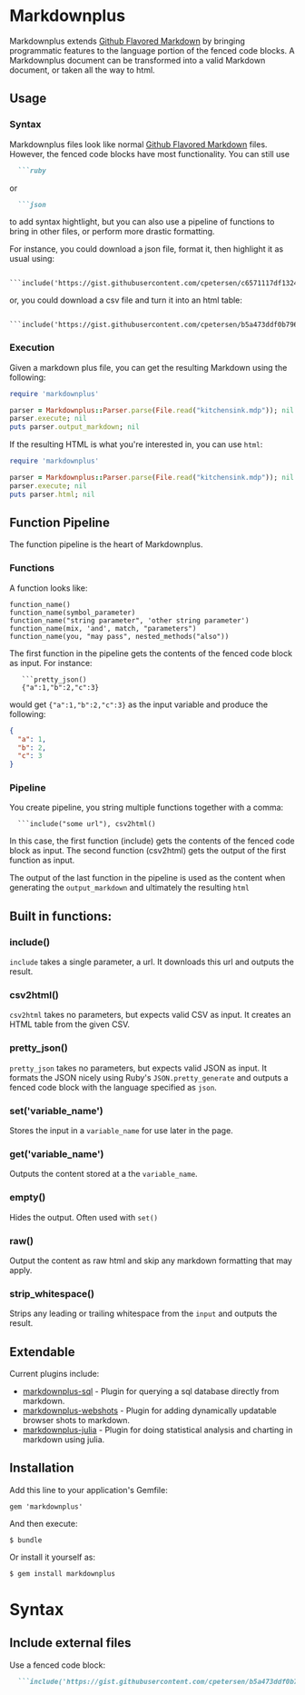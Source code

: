 # Markdownplus

Markdownplus extends [Github Flavored Markdown](https://help.github.com/articles/github-flavored-markdown/) by bringing programmatic features to the language portion of the fenced code blocks. A Markdownplus document can be transformed into a valid Markdown document, or taken all the way to html.

## Usage

### Syntax

Markdownplus files look like normal [Github Flavored Markdown](https://help.github.com/articles/github-flavored-markdown/) files. However, the fenced code blocks have most functionality. You can still use 

```markdown
  ```ruby
```

or

```markdown
  ```json
```

to add syntax hightlight, but you can also use a pipeline of functions to bring in other files, or perform more drastic formatting.

For instance, you could download a json file, format it, then highlight it as usual using:

```
  ```include('https://gist.githubusercontent.com/cpetersen/c6571117df132443ac81/raw/e5ac97e8e0665a0e4014ebc85ecef214763a7729/fake.json'),pretty_json()
```

or, you could download a csv file and turn it into an html table:

```
  ```include('https://gist.githubusercontent.com/cpetersen/b5a473ddf0b796cd9502/raw/e140bdc32ff2f6a600e357c2575220c0312a88ee/fake.csv'),csv2html()
```

### Execution

Given a markdown plus file, you can get the resulting Markdown using the following:

```ruby
require 'markdownplus'

parser = Markdownplus::Parser.parse(File.read("kitchensink.mdp")); nil
parser.execute; nil
puts parser.output_markdown; nil
```

If the resulting HTML is what you're interested in, you can use ```html```:

```ruby
require 'markdownplus'

parser = Markdownplus::Parser.parse(File.read("kitchensink.mdp")); nil
parser.execute; nil
puts parser.html; nil
```

## Function Pipeline

The function pipeline is the heart of Markdownplus. 

### Functions

A function looks like:

```
function_name()
function_name(symbol_parameter)
function_name("string parameter", 'other string parameter')
function_name(mix, 'and', match, "parameters")
function_name(you, "may pass", nested_methods("also"))
```

The first function in the pipeline gets the contents of the fenced code block as input. For instance:

```
   ```pretty_json()
   {"a":1,"b":2,"c":3}
```

would get `{"a":1,"b":2,"c":3}` as the input variable and produce the following:

```json
{
  "a": 1,
  "b": 2,
  "c": 3
}
```

### Pipeline

You create pipeline, you string multiple functions together with a comma:

```
  ```include("some url"), csv2html()
```

In this case, the first function (include) gets the contents of the fenced code block as input. The second function (csv2html) gets the output of the first function as input.

The output of the last function in the pipeline is used as the content when generating the `output_markdown` and ultimately the resulting `html`

## Built in functions:

### include()

`include` takes a single parameter, a url. It downloads this url and outputs the result.

### csv2html()

`csv2html` takes no parameters, but expects valid CSV as input. It creates an HTML table from the given CSV.

### pretty_json()

`pretty_json` takes no parameters, but expects valid JSON as input. It formats the JSON nicely using Ruby's `JSON.pretty_generate` and outputs a fenced code block with the language specified as `json`.

### set('variable_name')

Stores the input in a `variable_name` for use later in the page.

### get('variable_name')

Outputs the content stored at a the `variable_name`.

### empty()

Hides the output. Often used with `set()`

### raw()

Output the content as raw html and skip any markdown formatting that may apply.

### strip_whitespace()

Strips any leading or trailing whitespace from the `input` and outputs the result.

## Extendable

Current plugins include:

 * [markdownplus-sql](https://github.com/cpetersen/markdownplus-sql) - Plugin for querying a sql database directly from markdown.
 * [markdownplus-webshots](https://github.com/cpetersen/markdownplus-webshots) - Plugin for adding dynamically updatable browser shots to markdown.
 * [markdownplus-julia](https://github.com/cpetersen/markdownplus-julia) - Plugin for doing statistical analysis and charting in markdown using julia.



## Installation

Add this line to your application's Gemfile:

    gem 'markdownplus'

And then execute:

    $ bundle

Or install it yourself as:

    $ gem install markdownplus

# Syntax

## Include external files

Use a fenced code block:

```markdown
  ```include('https://gist.githubusercontent.com/cpetersen/b5a473ddf0b796cd9502/raw/e140bdc32ff2f6a600e357c2575220c0312a88ee/fake.csv'),csv()
  ```
```
